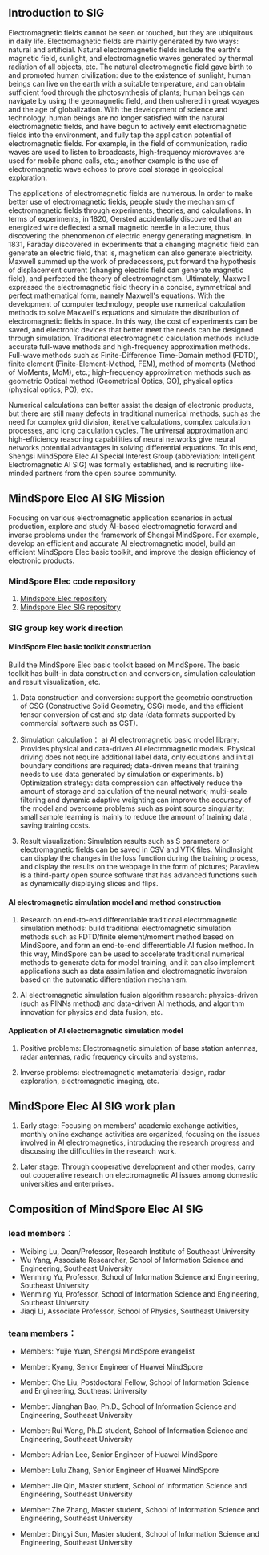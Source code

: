 ## Introduction to SIG

Electromagnetic fields cannot be seen or touched, but they are ubiquitous in daily life. Electromagnetic fields are mainly generated by two ways: natural and artificial. Natural electromagnetic fields include the earth's magnetic field, sunlight, and electromagnetic waves generated by thermal radiation of all objects, etc. The natural electromagnetic field gave birth to and promoted human civilization: due to the existence of sunlight, human beings can live on the earth with a suitable temperature, and can obtain sufficient food through the photosynthesis of plants; human beings can navigate by using the geomagnetic field, and then ushered in great voyages and the age of globalization. With the development of science and technology, human beings are no longer satisfied with the natural electromagnetic fields, and have begun to actively emit electromagnetic fields into the environment, and fully tap the application potential of electromagnetic fields. For example, in the field of communication, radio waves are used to listen to broadcasts, high-frequency microwaves are used for mobile phone calls, etc.; another example is the use of electromagnetic wave echoes to prove coal storage in geological exploration.

The applications of electromagnetic fields are numerous. In order to make better use of electromagnetic fields, people study the mechanism of electromagnetic fields through experiments, theories, and calculations. In terms of experiments, in 1820, Oersted accidentally discovered that an energized wire deflected a small magnetic needle in a lecture, thus discovering the phenomenon of electric energy generating magnetism. In 1831, Faraday discovered in experiments that a changing magnetic field can generate an electric field, that is, magnetism can also generate electricity. Maxwell summed up the work of predecessors, put forward the hypothesis of displacement current (changing electric field can generate magnetic field), and perfected the theory of electromagnetism. Ultimately, Maxwell expressed the electromagnetic field theory in a concise, symmetrical and perfect mathematical form, namely Maxwell's equations. With the development of computer technology, people use numerical calculation methods to solve Maxwell's equations and simulate the distribution of electromagnetic fields in space. In this way, the cost of experiments can be saved, and electronic devices that better meet the needs can be designed through simulation. Traditional electromagnetic calculation methods include accurate full-wave methods and high-frequency approximation methods. Full-wave methods such as Finite-Difference Time-Domain method (FDTD), finite element (Finite-Element-Method, FEM), method of moments (Method of MoMents, MoM), etc.; high-frequency approximation methods such as geometric Optical method (Geometrical Optics, GO), physical optics (physical optics, PO), etc.

Numerical calculations can better assist the design of electronic products, but there are still many defects in traditional numerical methods, such as the need for complex grid division, iterative calculations, complex calculation processes, and long calculation cycles. The universal approximation and high-efficiency reasoning capabilities of neural networks give neural networks potential advantages in solving differential equations. To this end, Shengsi MindSpore Elec AI Special Interest Group (abbreviation: Intelligent Electromagnetic AI SIG) was formally established, and is recruiting like-minded partners from the open source community.

## MindSpore Elec AI SIG Mission

Focusing on various electromagnetic application scenarios in actual production, explore and study AI-based electromagnetic forward and inverse problems under the framework of Shengsi MindSpore. For example, develop an efficient and accurate AI electromagnetic model, build an efficient MindSpore Elec basic toolkit, and improve the design efficiency of electronic products.

### MindSpore Elec code repository

1. [Mindspore Elec repository](https://gitee.com/mindspore/mindscience/tree/master/MindElec)
2. [Mindspore Elec SIG repository]( https://gitee.com/mindspore/community/tree/master/sigs/mindelec)

### SIG group key work direction

#### MindSpore Elec basic toolkit construction

Build the MindSpore Elec basic toolkit based on MindSpore. The basic toolkit has built-in data construction and conversion, simulation calculation and result visualization, etc.

  1. Data construction and conversion: support the geometric construction of CSG (Constructive Solid Geometry, CSG) mode, and the efficient tensor conversion of cst and stp data (data formats supported by commercial software such as CST).

  2. Simulation calculation：
     a) AI electromagnetic basic model library: Provides physical and data-driven AI electromagnetic models. Physical driving does not require additional label data, only equations and initial boundary conditions are required; data-driven means that training needs to use data generated by simulation or experiments.
     b) Optimization strategy: data compression can effectively reduce the amount of storage and calculation of the neural network; multi-scale filtering and dynamic adaptive weighting can improve the accuracy of the model and overcome problems such as point source singularity; small sample learning is mainly to reduce the amount of training data , saving training costs.

  3. Result visualization: Simulation results such as S parameters or electromagnetic fields can be saved in CSV and VTK files. MindInsight can display the changes in the loss function during the training process, and display the results on the webpage in the form of pictures; Paraview is a third-party open source software that has advanced functions such as dynamically displaying slices and flips.

#### AI electromagnetic simulation model and method construction

  1. Research on end-to-end differentiable traditional electromagnetic simulation methods: build traditional electromagnetic simulation methods such as FDTD/finite element/moment method based on MindSpore, and form an end-to-end differentiable AI fusion method. In this way, MindSpore can be used to accelerate traditional numerical methods to generate data for model training, and it can also implement applications such as data assimilation and electromagnetic inversion based on the automatic differentiation mechanism.

  2. AI electromagnetic simulation fusion algorithm research: physics-driven (such as PINNs method) and data-driven AI methods, and algorithm innovation for physics and data fusion, etc.

#### Application of AI electromagnetic simulation model

  1. Positive problems: Electromagnetic simulation of base station antennas, radar antennas, radio frequency circuits and systems.

  2. Inverse problems: electromagnetic metamaterial design, radar exploration, electromagnetic imaging, etc.

## MindSpore Elec AI SIG work plan

  1. Early stage: Focusing on members' academic exchange activities, monthly online exchange activities are organized, focusing on the issues involved in AI electromagnetics, introducing the research progress and discussing the difficulties in the research work.

  2. Later stage: Through cooperative development and other modes, carry out cooperative research on electromagnetic AI issues among domestic universities and enterprises.

## Composition of MindSpore Elec AI SIG

### lead members：

* Weibing Lu, Dean/Professor, Research Institute of Southeast University
* Wu Yang, Associate Researcher, School of Information Science and Engineering, Southeast University
* Wenming Yu, Professor, School of Information Science and Engineering, Southeast University
* Wenming Yu, Professor, School of Information Science and Engineering, Southeast University
* Jiaqi Li, Associate Professor, School of Physics, Southeast University

### team members：

* Members: Yujie Yuan, Shengsi MindSpore evangelist
* Member: Kyang, Senior Engineer of Huawei MindSpore
* Member: Che Liu, Postdoctoral Fellow, School of Information Science and Engineering, Southeast University
* Member: Jianghan Bao, Ph.D., School of Information Science and Engineering, Southeast University

* Member: Rui Weng, Ph.D student, School of Information Science and Engineering, Southeast University
* Member: Adrian Lee, Senior Engineer of Huawei MindSpore
* Member: Lulu Zhang, Senior Engineer of Huawei MindSpore
* Member: Jie Qin, Master student, School of Information Science and Engineering, Southeast University
* Member: Zhe Zhang, Master student, School of Information Science and Engineering, Southeast University
* Member: Dingyi Sun, Master student, School of Information Science and Engineering, Southeast University
